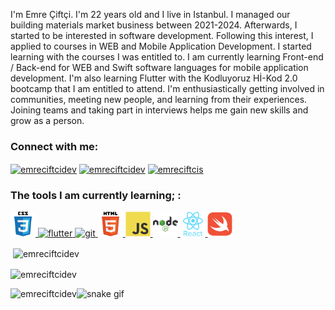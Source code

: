 <body>
    <p>I'm Emre Çiftçi. I'm 22 years old and I live in Istanbul.
    I managed our building materials market business between 2021-2024.
    Afterwards, I started to be interested in software development.
    Following this interest, I applied to courses in WEB and Mobile Application Development.
    I started learning with the courses I was entitled to. 
    I am currently learning Front-end / Back-end for WEB and Swift software languages for mobile application development.
    I'm also learning Flutter with the Kodluyoruz Hİ-Kod 2.0 bootcamp that I am entitled to attend.
    I'm enthusiastically getting involved in communities, meeting new people, and learning from their experiences. Joining teams and taking part in interviews helps me gain new skills and grow as a person.</p>
</body>



<h3 align="left">Connect with me:</h3>
<p align="left">
<a href="https://twitter.com/emreciftcidev" target="blank"><img align="center" src="https://raw.githubusercontent.com/rahuldkjain/github-profile-readme-generator/master/src/images/icons/Social/twitter.svg" alt="emreciftcidev" height="30" width="40" /></a>
<a href="https://linkedin.com/in/emreciftcidev" target="blank"><img align="center" src="https://raw.githubusercontent.com/rahuldkjain/github-profile-readme-generator/master/src/images/icons/Social/linked-in-alt.svg" alt="emreciftcidev" height="30" width="40" /></a>
<a href="https://instagram.com/emreciftcis" target="blank"><img align="center" src="https://raw.githubusercontent.com/rahuldkjain/github-profile-readme-generator/master/src/images/icons/Social/instagram.svg" alt="emreciftcis" height="30" width="40" /></a>
</p>

<h3 align="left">The tools I am currently learning; :</h3>
<p align="left"> <a href="https://www.w3schools.com/css/" target="_blank" rel="noreferrer"> <img src="https://raw.githubusercontent.com/devicons/devicon/master/icons/css3/css3-original-wordmark.svg" alt="css3" width="40" height="40"/> </a> <a href="https://flutter.dev" target="_blank" rel="noreferrer"> <img src="https://www.vectorlogo.zone/logos/flutterio/flutterio-icon.svg" alt="flutter" width="40" height="40"/> </a> <a href="https://git-scm.com/" target="_blank" rel="noreferrer"> <img src="https://www.vectorlogo.zone/logos/git-scm/git-scm-icon.svg" alt="git" width="40" height="40"/> </a> <a href="https://www.w3.org/html/" target="_blank" rel="noreferrer"> <img src="https://raw.githubusercontent.com/devicons/devicon/master/icons/html5/html5-original-wordmark.svg" alt="html5" width="40" height="40"/> </a> <a href="https://developer.mozilla.org/en-US/docs/Web/JavaScript" target="_blank" rel="noreferrer"> <img src="https://raw.githubusercontent.com/devicons/devicon/master/icons/javascript/javascript-original.svg" alt="javascript" width="40" height="40"/> </a> <a href="https://nodejs.org" target="_blank" rel="noreferrer"> <img src="https://raw.githubusercontent.com/devicons/devicon/master/icons/nodejs/nodejs-original-wordmark.svg" alt="nodejs" width="40" height="40"/> </a> <a href="https://reactjs.org/" target="_blank" rel="noreferrer"> <img src="https://raw.githubusercontent.com/devicons/devicon/master/icons/react/react-original-wordmark.svg" alt="react" width="40" height="40"/> </a> <a href="https://developer.apple.com/swift/" target="_blank" rel="noreferrer"> <img src="https://raw.githubusercontent.com/devicons/devicon/master/icons/swift/swift-original.svg" alt="swift" width="40" height="40"/> </a> </p>

<p>&nbsp;<img align="center" src="https://github-readme-stats.vercel.app/api?username=emreciftcidev&show_icons=true&locale=en" alt="emreciftcidev" /></p>
<p><img align="center" src="https://github-readme-streak-stats.herokuapp.com/?user=emreciftcidev&" alt="emreciftcidev" /></p>
<p><img align="left" src="https://github-readme-stats.vercel.app/api/top-langs?username=emreciftcidev&show_icons=true&locale=en&layout=compact" alt="emreciftcidev" /></p>



![snake gif](https://github.com/emreciftcidev/emreciftcidev/blob/output/github-contribution-grid-snake.gif)
